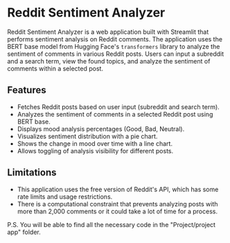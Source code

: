 # Reddit Sentiment Analyzer

Reddit Sentiment Analyzer is a web application built with Streamlit that performs sentiment analysis on Reddit comments. The application uses the BERT base model from Hugging Face's `transformers` library to analyze the sentiment of comments in various Reddit posts. Users can input a subreddit and a search term, view the found topics, and analyze the sentiment of comments within a selected post.

## Features

- Fetches Reddit posts based on user input (subreddit and search term).
- Analyzes the sentiment of comments in a selected Reddit post using BERT base.
- Displays mood analysis percentages (Good, Bad, Neutral).
- Visualizes sentiment distribution with a pie chart.
- Shows the change in mood over time with a line chart.
- Allows toggling of analysis visibility for different posts.

## Limitations

- This application uses the free version of Reddit's API, which has some rate limits and usage restrictions.
- There is a computational constraint that prevents analyzing posts with more than 2,000 comments or it could take a lot of time for a process.


P.S. You will be able to find all the necessary code in the "Project/project app" folder.
